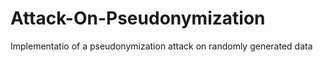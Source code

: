 # Attack-On-Pseudonymization
 Implementatio of a pseudonymization attack on randomly generated data
